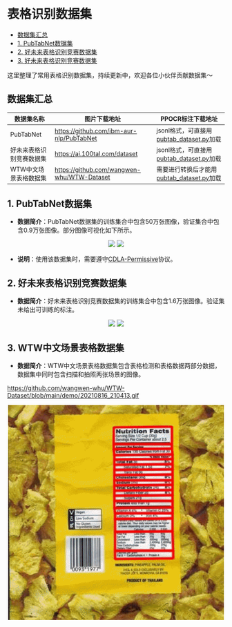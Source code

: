 # 表格识别数据集

- [数据集汇总](#数据集汇总)
- [1. PubTabNet数据集](#1-pubtabnet数据集)
- [2. 好未来表格识别竞赛数据集](#2-好未来表格识别竞赛数据集)
- [3. 好未来表格识别竞赛数据集](#2-WTW中文场景表格数据集)

这里整理了常用表格识别数据集，持续更新中，欢迎各位小伙伴贡献数据集～

## 数据集汇总

| 数据集名称 |图片下载地址| PPOCR标注下载地址 |
|---|---|---|
| PubTabNet |https://github.com/ibm-aur-nlp/PubTabNet| jsonl格式，可直接用[pubtab_dataset.py](../../../ppocr/data/pubtab_dataset.py)加载 |
| 好未来表格识别竞赛数据集 |https://ai.100tal.com/dataset| jsonl格式，可直接用[pubtab_dataset.py](../../../ppocr/data/pubtab_dataset.py)加载 |
| WTW中文场景表格数据集 |https://github.com/wangwen-whu/WTW-Dataset| 需要进行转换后才能用[pubtab_dataset.py](../../../ppocr/data/pubtab_dataset.py)加载 |

## 1. PubTabNet数据集
- **数据简介**：PubTabNet数据集的训练集合中包含50万张图像，验证集合中包含0.9万张图像。部分图像可视化如下所示。


<div align="center">
    <img src="https://raw.githubusercontent.com/PaddlePaddle/PaddleOCR/release/2.6/doc/datasets/table_PubTabNet_demo/PMC524509_007_00.png" width="500">
    <img src="https://raw.githubusercontent.com/PaddlePaddle/PaddleOCR/release/2.6/doc/datasets/table_PubTabNet_demo/PMC535543_007_01.png" width="500">
</div>

- **说明**：使用该数据集时，需要遵守[CDLA-Permissive](https://cdla.io/permissive-1-0/)协议。

## 2. 好未来表格识别竞赛数据集
- **数据简介**：好未来表格识别竞赛数据集的训练集合中包含1.6万张图像。验证集未给出可训练的标注。

<div align="center">
    <img src="https://raw.githubusercontent.com/PaddlePaddle/PaddleOCR/release/2.6/doc/datasets/table_tal_demo/1.jpg" width="500">
    <img src="https://raw.githubusercontent.com/PaddlePaddle/PaddleOCR/release/2.6/doc/datasets/table_tal_demo/2.jpg" width="500">
</div>

## 3. WTW中文场景表格数据集
- **数据简介**：WTW中文场景表格数据集包含表格检测和表格数据两部分数据，数据集中同时包含扫描和拍照两张场景的图像。

https://github.com/wangwen-whu/WTW-Dataset/blob/main/demo/20210816_210413.gif

<div align="center">
    <img src="https://raw.githubusercontent.com/wangwen-whu/WTW-Dataset/main/demo/20210816_210413.gif" width="500">
</div>
